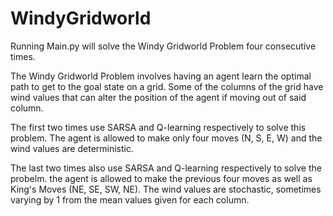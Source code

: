 # WindyGridworld

Running Main.py will solve the Windy Gridworld Problem four consecutive times.

The Windy Gridworld Problem involves having an agent learn the optimal path to get to the goal state on a grid. Some of the columns of the grid have wind values that can alter the position of the agent if moving out of said column.

The first two times use SARSA and Q-learning respectively to solve this problem. The agent is allowed to make only four moves (N, S, E, W) and the wind values are deterministic.

The last two times also use SARSA and Q-learning respectively to solve the probelm. the agent is allowed to make the previous four moves as well as King's Moves (NE, SE, SW, NE). The wind values are stochastic, sometimes varying by 1 from the mean values given for each column.
